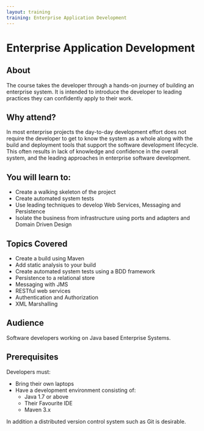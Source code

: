 ```yaml
---
layout: training
training: Enterprise Application Development
---
```


# Enterprise Application Development

## About

The course takes the developer through a hands-on journey of building an enterprise system. It is intended to introduce the developer to leading practices they can confidently apply to their work.

## Why attend?

In most enterprise projects the day-to-day development effort does not require the developer to get to know the system as a whole along with the build and deployment tools that support the software development lifecycle. This often results in lack of knowledge and confidence in the overall system, and the leading approaches in enterprise software development.

## You will learn to:

* Create a walking skeleton of the project
* Create automated system tests
* Use leading techniques to develop Web Services, Messaging and Persistence
* Isolate the business from infrastructure using ports and adapters and Domain Driven Design

## Topics Covered

* Create a build using Maven
* Add static analysis to your build
* Create automated system tests using a BDD framework
* Persistence to a relational store
* Messaging with JMS
* RESTful web services
* Authentication and Authorization
* XML Marshalling

## Audience

Software developers working on Java based Enterprise Systems.

## Prerequisites

Developers must:

* Bring their own laptops
* Have a development environment consisting of:
    * Java 1.7 or above
    * Their Favourite IDE
    * Maven 3.x

In addition a distributed version control system such as Git is desirable.
